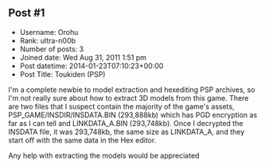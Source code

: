 ## Post #1
- Username: Orohu
- Rank: ultra-n00b
- Number of posts: 3
- Joined date: Wed Aug 31, 2011 1:51 pm
- Post datetime: 2014-01-23T07:10:23+00:00
- Post Title: Toukiden (PSP)

I'm a complete newbie to model extraction and hexediting PSP archives, so I'm not really sure about how to extract 3D models from this game.
There are two files that I suspect contain the majority of the game's assets, PSP_GAME/INSDIR/INSDATA.BIN (293,888kb) which has PGD encryption as far as I can tell and LINKDATA_A.BIN (293,748kb). 
Once I decrypted the INSDATA file, it was 293,748kb, the same size as LINKDATA_A, and they start off with the same data in the Hex editor.

Any help with extracting the models would be appreciated
